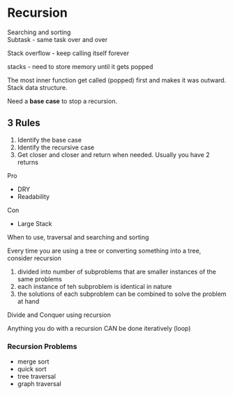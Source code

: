 # Recursion

Searching and sorting   
Subtask - same task over and over

Stack overflow - keep calling itself forever

stacks - need to store memory until it gets popped  

The most inner function get called (popped) first and makes it was outward. Stack data structure.  

Need a **base case** to stop a recursion. 

## 3 Rules 
1. Identify the base case
2. Identify the recursive case
3. Get closer and closer and return when needed. Usually you have 2 returns 


Pro
- DRY
- Readability

Con
- Large Stack

When to use, traversal and searching and sorting

Every time you are using a tree or converting something into a tree, consider recursion
1. divided into number of subproblems that are smaller instances of the same problems
2. each instance of teh subproblem is identical in nature
3. the solutions of each subproblem can be combined to solve the problem at hand

Divide and Conquer using recursion

Anything you do with a recursion CAN be done iteratively (loop)

### Recursion Problems
- merge sort
- quick sort
- tree traversal 
- graph traversal